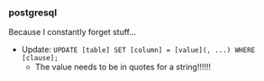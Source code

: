 ### postgresql
Because I constantly forget stuff...
- Update: `UPDATE [table] SET [column] = [value](, ...) WHERE [clause];`
  - The value needs to be in quotes for a string!!!!!!
